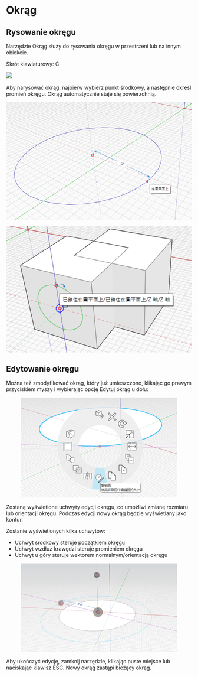 # Okrąg 

## Rysowanie okręgu

Narzędzie Okrąg służy do rysowania okręgu w przestrzeni lub na innym obiekcie.

Skrót klawiaturowy: C

![](../.gitbook/assets/circle\_toolbar.png)

Aby narysować okrąg, najpierw wybierz punkt środkowy, a następnie określ promień okręgu. Okrąg automatycznie staje się powierzchnią.

![](../.gitbook/assets/circle1.png)

![](../.gitbook/assets/circle2.png)

## Edytowanie okręgu

Można też zmodyfikować okrąg, który już umieszczono, klikając go prawym przyciskiem myszy i wybierając opcję Edytuj okrąg u dołu:

<figure><img src="../.gitbook/assets/EditCircle1.png" alt=""><figcaption></figcaption></figure>

Zostaną wyświetlone uchwyty edycji okręgu, co umożliwi zmianę rozmiaru lub orientacji okręgu. Podczas edycji nowy okrąg będzie wyświetlany jako kontur.

Zostanie wyświetlonych kilka uchwytów:

* Uchwyt środkowy steruje początkiem okręgu
* Uchwyt wzdłuż krawędzi steruje promieniem okręgu
* Uchwyt u góry steruje wektorem normalnym/orientacją okręgu

<figure><img src="../.gitbook/assets/image (2) (2).png" alt=""><figcaption></figcaption></figure>

Aby ukończyć edycję, zamknij narzędzie, klikając puste miejsce lub naciskając klawisz ESC. Nowy okrąg zastąpi bieżący okrąg.

